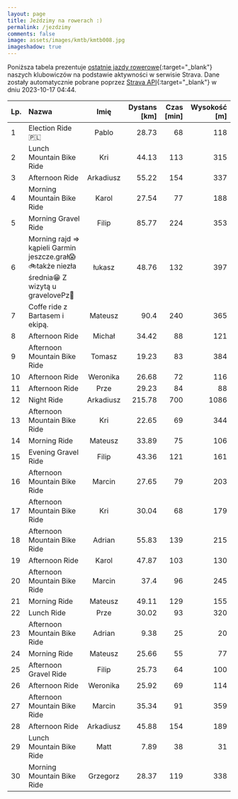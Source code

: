 ```yaml
---
layout: page
title: Jeździmy na rowerach :)
permalink: /jezdzimy
comments: false
image: assets/images/kmtb/kmtb008.jpg
imageshadow: true
---
```


Poniższa tabela prezentuje [ostatnie jazdy rowerowe](https://www.strava.com/clubs/336381){:target="_blank"} naszych klubowiczów na podstawie aktywności w serwisie Strava. Dane zostały automatycznie pobrane poprzez [Strava API](https://developers.strava.com/docs/reference/#api-Clubs-getClubActivitiesById){:target="_blank"} w dniu 2023-10-17 04:44.

Lp. | Nazwa | Imię | Dystans [km] | Czas [min] | Wysokość [m]
:--- | :--- | :---: | ---: | ---: | ---:
1|Election Ride 🇵🇱|Pablo|28.73|68|118
2|Lunch Mountain Bike Ride|Kri|44.13|113|315
3|Afternoon Ride|Arkadiusz|55.22|154|337
4|Morning Mountain Bike Ride|Karol|27.54|77|188
5|Morning Gravel Ride|Filip|85.77|224|353
6|Morning rajd => kąpieli Garmin jeszcze.grał😱🚲także niezła średnia😁 Z wizytą u gravelovePz🐏|łukasz|48.76|132|397
7|Coffe ride z Bartasem i ekipą.|Mateusz|90.4|240|365
8|Afternoon Ride|Michał|34.42|88|121
9|Afternoon Mountain Bike Ride|Tomasz|19.23|83|384
10|Afternoon Ride|Weronika|26.68|72|116
11|Afternoon Ride|Prze|29.23|84|88
12|Night Ride|Arkadiusz|215.78|700|1086
13|Afternoon Mountain Bike Ride|Kri|22.65|69|344
14|Morning Ride|Mateusz|33.89|75|106
15|Evening Gravel Ride|Filip|43.36|121|161
16|Afternoon Mountain Bike Ride|Marcin|27.65|79|203
17|Afternoon Mountain Bike Ride|Kri|30.04|68|179
18|Afternoon Mountain Bike Ride|Adrian|55.83|139|215
19|Afternoon Ride|Karol|47.87|103|130
20|Afternoon Mountain Bike Ride|Marcin|37.4|96|245
21|Morning Ride|Mateusz|49.11|129|155
22|Lunch Ride|Prze|30.02|93|320
23|Afternoon Mountain Bike Ride|Adrian|9.38|25|20
24|Morning Ride|Mateusz|25.66|55|77
25|Afternoon Gravel Ride|Filip|25.73|64|100
26|Afternoon Ride|Weronika|25.92|69|114
27|Afternoon Mountain Bike Ride|Marcin|35.34|91|359
28|Afternoon Ride|Arkadiusz|45.88|154|189
29|Lunch Mountain Bike Ride|Matt|7.89|38|31
30|Morning Mountain Bike Ride|Grzegorz|28.37|119|338

